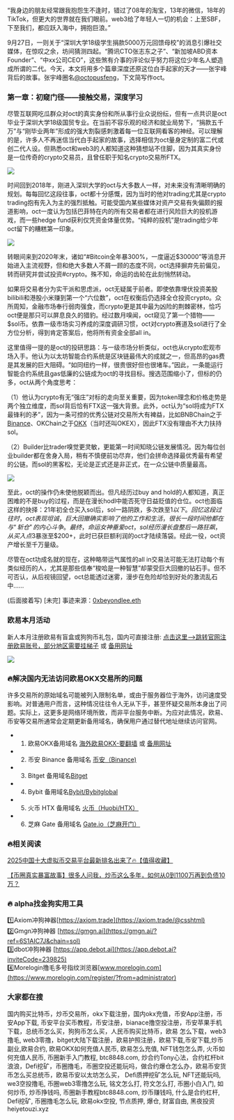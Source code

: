 “我身边的朋友经常跟我抱怨生不逢时，错过了08年的淘宝，13年的微信，18年的TikTok，但更大的世界就在我们眼前。web3给了年轻人一切的机会：上至SBF，下至我们，都应跃入海中，拥抱巨浪。”

9月27日，一则关于“深圳大学18级学生捐款5000万元回馈母校”的消息引爆社交媒体，在惊叹之余，坊间猜测四起。“腾讯CTO张志东之子”、“新加坡ABD资本Founder”、“中xx公司CEO”，这些煞有介事的评论似乎努力将这位少年名人塑造成所谓的二代。今天，本文将用多个篇章深度还原这位白手起家的天才——张宇峰背后的故事。张宇峰圈名[@octopusfeng](https://twitter.com/octopusfeng)，下文简写作oct。

### 第一章：初窥门径——接触交易，深度学习

尽管互联网吃瓜群众对oct的真实身份和所从事行业众说纷纭，但有一点共识是oct毕业于深圳大学18级国贸专业。在当前不容乐观的经济和就业局势下，“捐款五千万”与“刚毕业两年”形成的强大割裂感刺激着每一位互联网看客的神经。可以理解的是，许多人不再迷信当代白手起家的故事，选择相信为oct量身定制的富二代或创二代人设。但熟悉oct和web3的人都知道这种猜想站不住脚，因为其真实身份是一位传奇的crypto交易员，且曾任职于知名crypto交易所FTX。

![](https://ac63e02.webp.li/zhangyufeng5000w001.png)

时间回到2018年，刚进入深圳大学的oct与大多数人一样，对未来没有清晰明确的规划。每每回忆这段往事，oct都十分感慨，因为当时的他对trading尤其是crypto trading抱有先入为主的强烈抵触。可能受国内某些媒体对资产交易有失偏颇的报道影响，oct一度认为包括巴菲特在内的所有交易者都在进行风险巨大的投机游戏，而一些hedge fund获利仅凭资金体量优势。“纯粹的投机”是trading给少年oct留下的糟糕第一印象。

![](https://ac63e02.webp.li/zhangyufeng5000w002.png)

转眼间来到2020年末，诸如“#Bitcoin全年暴300%，一度逼近$30000”等消息开始进入主流视野，但和绝大多数人不屑一顾的态度不同，oct选择摒弃先前偏见，转而研究并尝试投资#crypto。殊不知，命运的齿轮在此刻悄然转动。

如果将交易者分为实干派和思虑派，oct无疑属于前者。即使依靠埋伏投资美股bilibili和港股小米赚到第一个“六位数”，oct在权衡后仍选择全仓投资crypto。众所周知，金融市场奉行弱肉强食，而crypto更是其中最为凶险的荆棘密林，恰巧oct便是那只可以屏息良久的猎豹。经过数月嗅闻，oct窥见了第一个猎物——$sol币。依靠一级市场实习养成的深度调研习惯，oct对crypto赛道及sol进行了全方位分析，得到肯定答案后，他将所有资金全部all in。

这里值得一提的是oct的投研思路：与一级市场分析类似，oct也从crypto宏观市场入手。他认为以太坊智能合约系统是区块链最伟大的成就之一，但高昂的gas费是其发展的巨大阻碍。“如同纽约一样，很贵很好但也很堵车。”因此，一条能运行智能合约系统且gas低廉的公链成为oct的寻找目标。搜选范围缩小了，但标的仍多，oct从两个角度思考：

（1）他认为crypto有无“强庄”对标的走向至关重要，因为token理念和价格走势是两个独立维度，而sol背后恰有FTX这一强大背景。此外，oct认为“sol将成为FTX最锋利的矛”，因为一条可控的优秀公链对交易所大有裨益，比如BNBChain之于[Binance](https://www.binance.com/en/activity/referral/offers/claim?ref=CPA_00JBDZVLUF)、OKChain之于[OKX](https://www.chouyi.world/zh-hans/join/18639032)（当时还叫OKEX），因此FTX没有理由不大力扶持sol。

（2）Builder比trader嗅觉更灵敏，更能第一时间知晓公链发展情况。因为每位创业builder都在舍身入局，稍有不慎便前功尽弃，他们会拼命选择最优秀最有希望的公链。而sol的黑客松，无论是正式还是非正式，在一众公链中质量最高。

![](https://ac63e02.webp.li/zhangyufeng5000w003.png)

至此，oct的操作仍未使他脱颖而出。但凡经历过buy and hold的人都知道，真正困难的不是buy的过程，而是在漫长hodl中能否死守日益贬值的仓位。oct也面临这样的抉择：21年初全仓买入sol后，sol一路阴跌，多次跌至$1以下。回忆这段过往时，oct表现坦诚，巨大回撤确实影响了他的工作和生活，很长一段时间他都在与“斩仓”的内心斗争。最终，命运女神垂爱oct，sol经历漫长盘整后一路狂飙，从买入点$3暴涨至$200+，此时已获巨额利润的oct才陆续落袋。经此一役，oct资产增长至千万量级。

尽管在oct功成名就的现在，这种略带运气属性的all in交易法可能无法打动每个有类似经历的人，尤其是那些信奉“梭哈是一种智慧”却蒙受巨大回撤的钻石手。但不可否认，从后视镜回望，oct总能透过迷雾，漫步在危险却恰到好处的激流乱石中……

(后面接着写)
[未完] 事迹来源：[0xbeyondlee.eth](https://mirror.xyz/0xbeyondlee.eth/GRsD6rBBDhmH1WzgTB2jAJj0oaoufSlh1NWze1BWwLA)

### 欧易本月活动
新人本月注册欧易有盲盒或狗狗币礼包，国内可直接注册: [点击这里–>跳转官网注册欧易账号，部分地区需要挂梯子](https://www.okx.com/zh-hans/join/74873351) 或 [备用网址](https://www.chouyi.world/zh-hans/join/18639032)

[![](https://fe095ec.webp.li/top-10-exchanges-001.jpg)](https://www.chouyi.world/zh-hans/join/18639032)

### 🔥解决国内无法访问欧易OKX交易所的问题
许多交易所的原始域名可能被列入限制名单，或由于服务器位于海外，访问速度受影响。对普通用户而言，这种情况往往令人无从下手，甚至怀疑交易所本身出了问题。实际上，这更多是网络环境所致，而非平台服务中断。为应对此情况，欧易、币安等交易所通常会定期更新备用域名，确保用户通过替代地址继续访问官网。

- 1. 欧易OKX备用域名 [海外欧易OKX-要翻墙](https://www.okx.com/zh-hans/join/74873351) 或 [备用网址](https://www.chouyi.world/zh-hans/join/18639032) 
- 2. 币安 Binance 备用域名 [币安（Binance)](https://accounts.binance.com/zh-CN/register?ref=36457687)
- 3. Bitget 备用域名[Bitget](https://www.bitget.com/zh-CN/referral/register?from=referral&clacCode=VRNEYUTR)
- 4. Bybit 备用域名[Bybit/Bybitglobal](https://www.bybitglobal.com/zh-MY/invite/?ref=VMKORMM)
- 5. 火币 HTX 备用域名 [火币（Huobi/HTX）](https://www.htx.com/invite/zh-cn/1f?invite_code=whf45223)
- 6. 芝麻 Gate 备用域名 [Gate.io（芝麻开门）](https://www.gate.io/zh/signup?ref_type=103&ref=A1ERAQ)

### 🔥相关阅读
[2025中国十大虚拟币交易平台最新排名出来了🔥【值得收藏】](https://btc8848.com/top-10-exchanges/)

[【币圈真实暴富故事】很多人问我，炒币这么多年，如何从0到1100万再到负债10万？](https://heiyetouzi.xyz/biquanstory001/)

### 🔥 alpha找金狗实用工具
1️⃣Axiom冲狗神器[https://axiom.trade](https://axiom.trade/@csshtml)  
2️⃣Gmgn冲狗神器 [https://gmgn.ai](https://gmgn.ai/?ref=6S1AIC7J&chain=sol)  
3️⃣dbot冲狗神器 [https://app.debot.ai](https://app.debot.ai?inviteCode=239825)  
4️⃣Morelogin撸毛多号指纹浏览器[www.morelogin.com](https://www.morelogin.com/register/?from=administrator)  
### 大家都在搜
国内购买比特币，炒币交易所，okx下载注册，国内okx充值，币安App注册，币安App下载, 币安平台买币教程，币安注册，bianace撸空投注册，币安苹果手机下载，总统币怎么买，狗狗币怎么买，人民币购买比特币，欧易 怎么下载，web3撸毛, web3零撸，bitget大陆下载注册，欧易护照注册，欧易下载,币安下载,炒币副业,欧易合约, 欧易OKX如何充值人民币, 欧易怎么充值, NFT钱包怎么弄, 火币如何充值人民币, 币圈新手入门教程, btc8848.com, 炒合约Tony心法，合约杠杆bit浪浪，Defi挖矿，币圈撸毛，币圈空投还能玩吗，做合约爆仓怎么办，欧易币安货币怎么买总统币，欧易币安以太坊怎么买， Defi质押挖矿怎么玩, NFT还能玩吗, we3空投撸毛, 币圈web3零撸怎么玩, 铭文怎么打, 符文怎么打, 币圈小白入门, 如何炒币, 炒币挣钱吗, 币圈新手教程btc8848.com, 炒币赚钱吗, 什么是合约杠杆, Defi挖矿, 币圈撸毛怎么玩, 欧易okx空投, 节点质押, 爆仓, 财富自由, 黑夜投资heiyetouzi.xyz